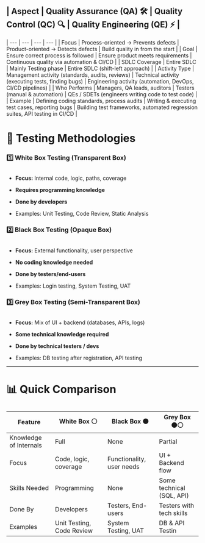 ## | Aspect | Quality Assurance (QA) 🛠️ | Quality Control (QC) 🔍 | Quality Engineering (QE) ⚡ |
| --- | --- | --- | --- |
| Focus | Process-oriented → Prevents defects | Product-oriented → Detects defects | Build quality in from the start |
| Goal | Ensure correct process is followed | Ensure product meets requirements | Continuous quality via automation & CI/CD |
| SDLC Coverage | Entire SDLC | Mainly Testing phase | Entire SDLC (shift-left approach) |
| Activity Type | Management activity (standards, audits, reviews) | Technical activity (executing tests, finding bugs) | Engineering activity (automation, DevOps, CI/CD pipelines) |
| Who Performs | Managers, QA leads, auditors | Testers (manual & automation) | QEs / SDETs (engineers writing code to test code) |
| Example | Defining coding standards, process audits | Writing & executing test cases, reporting bugs | Building test frameworks, automated regression suites, API testing in CI/CD |

# 🧪 Testing Methodologies

### 1️⃣ White Box Testing (Transparent Box)

## 

*   **Focus:** Internal code, logic, paths, coverage
    
*   **Requires programming knowledge**
    
*   **Done by developers**
    
*   Examples: Unit Testing, Code Review, Static Analysis
    

### 2️⃣ Black Box Testing (Opaque Box)

## 

*   **Focus:** External functionality, user perspective
    
*   **No coding knowledge needed**
    
*   **Done by testers/end-users**
    
*   Examples: Login testing, System Testing, UAT
    

### 3️⃣ Grey Box Testing (Semi-Transparent Box)

## 

*   **Focus:** Mix of UI + backend (databases, APIs, logs)
    
*   **Some technical knowledge required**
    
*   **Done by technical testers / devs**
    
*   Examples: DB testing after registration, API testing
    

* * *

# 📊 Quick Comparison

## 

| Feature | White Box ⚪ | Black Box ⚫ | Grey Box ⚫⚪ |
| --- | --- | --- | --- |
| Knowledge of Internals | Full | None | Partial |
| Focus | Code, logic, coverage | Functionality, user needs | UI + Backend flow |
| Skills Needed | Programming | None | Some technical (SQL, API) |
| Done By | Developers | Testers, End-users | Testers with tech skills |
| Examples | Unit Testing, Code Review | System Testing, UAT | DB & API Testin |
